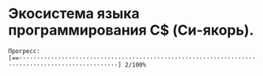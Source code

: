 # Экосистема языка программирования C$ (Си-якорь).
``` Прогресс: [==··································································································] 2/100% ```
